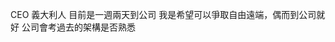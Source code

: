 
CEO 義大利人
目前是一週兩天到公司
我是希望可以爭取自由遠端，偶而到公司就好
公司會考過去的架構是否熟悉                                                                                                     